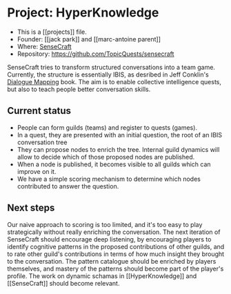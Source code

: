# Project: HyperKnowledge

* This is a [[projects]] file.
* Founder: [[jack park]] and [[marc-antoine parent]]
* Where: [SenseCraft](https://sensecraft.garden)
* Repository: https://github.com/TopicQuests/sensecraft

SenseCraft tries to transform structured conversations into a team game. Currently, the structure is essentially IBIS, as desribed in Jeff Conklin's [Dialogue Mapping](https://www.amazon.com/Dialogue-Mapping-Building-Understanding-Problems/dp/0470017686) book. The aim is to enable collective intelligence quests, but also to teach people better conversation skills.

## Current status

* People can form guilds (teams) and register to quests (games).
* In a quest, they are presented with an initial question, the root of an IBIS conversation tree
* They can propose nodes to enrich the tree. Internal guild dynamics will allow to decide which of those proposed nodes are published.
* When a node is published, it becomes visible to all guilds which can improve on it.
* We have a simple scoring mechanism to determine which nodes contributed to answer the question.

## Next steps

Our naive approach to scoring is too limited, and it's too easy to play strategically without really enriching the conversation. The next iteration of SenseCraft should encourage deep listening, by encouraging players to identify cognitive patterns in the proposed contributions of other guilds, and to rate other guild's contributions in terms of how much insight they brought to the conversation. The pattern catalogue should be enriched by players themselves, and mastery of the patterns should become part of the player's profile. The work on dynamic schamas in [[HyperKnowledge]] and [[SenseCraft]] should become relevant.
